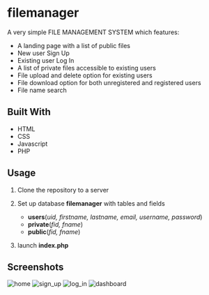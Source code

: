 # filemanager

A very simple FILE MANAGEMENT SYSTEM which features:
* A landing page with a list of  public files
* New user Sign Up
* Existing user Log In
* A list of private files accessible to existing users
* File upload and delete option for existing users
* File download option for both unregistered and registered users
* File name search


## Built With
* HTML
* CSS
* Javascript
* PHP


## Usage
1. Clone the repository to a server

2. Set up database **filemanager** with tables and fields
   - **users**(*uid, firstname, lastname, email, username, password*)
   - **private**(*fid, fname*)
   - **public**(*fid, fname*)

3. launch **index.php**

## Screenshots
![home](https://user-images.githubusercontent.com/52495329/97775349-26669700-1b60-11eb-92e7-a9463990c745.PNG)
![sign_up](https://user-images.githubusercontent.com/52495329/97775319-fd460680-1b5f-11eb-9475-936d6fc7395f.PNG)
![log_in](https://user-images.githubusercontent.com/52495329/97775338-177fe480-1b60-11eb-83c0-528b5d92251e.PNG)
![dashboard](https://user-images.githubusercontent.com/52495329/97775346-223a7980-1b60-11eb-9a0f-d5a60ce9e956.PNG)



